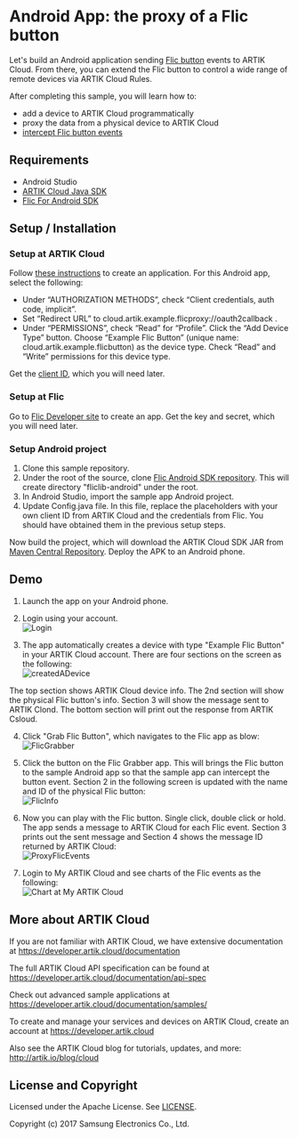 # Android App: the proxy of a Flic button

Let's build an Android application sending [Flic button](https://flic.io/) events to ARTIK Cloud. From there, you can extend the Flic button to control a wide range of remote devices via ARTIK Cloud Rules.

After completing this sample, you will learn how to:
- add a device to ARTIK Cloud programmatically
- proxy the data from a physical device to ARTIK Cloud
- [intercept Flic button events](https://partners.flic.io/partners/developers/android-tutorial)  

## Requirements
- Android Studio
- [ARTIK Cloud Java SDK](https://github.com/artikcloud/artikcloud-java)
- [Flic For Android SDK](https://github.com/50ButtonsEach/fliclib-android)

## Setup / Installation

### Setup at ARTIK Cloud

Follow [these instructions](https://developer.artik.cloud/documentation/tools/web-tools.html#creating-an-application) to create an application. For this Android app, select the following:

 - Under “AUTHORIZATION METHODS”, check “Client credentials, auth code, implicit”.
 - Set “Redirect URL” to cloud.artik.example.flicproxy://oauth2callback .
 - Under “PERMISSIONS”, check “Read” for “Profile”.
Click the “Add Device Type” button. Choose “Example Flic Button” (unique name: cloud.artik.example.flicbutton) as the device type. Check “Read” and “Write” permissions for this device type.

Get the [client ID](https://developer.artik.cloud/documentation/tools/web-tools.html#how-to-find-your-application-id), which you will need later.

### Setup at Flic

Go to [Flic Developer site](https://partners.flic.io/partners/developers/credentials) to create an app. Get the key and secret, which you will need later.

### Setup Android project

 1. Clone this sample repository.
 2. Under the root of the source, clone [Flic Android SDK repository](https://github.com/50ButtonsEach/fliclib-android). This will create directory "fliclib-android" under the root.
 2. In Android Studio, import the sample app Android project. 
  3. Update Config.java file. In this file, replace the placeholders with your own client ID from ARTIK Cloud and the credentials from Flic. You should have obtained them in the previous setup steps.

Now build the project, which will download the ARTIK Cloud SDK JAR from [Maven Central Repository](http://search.maven.org/). Deploy the APK to an Android phone.

## Demo

 1. Launch the app on your Android phone. 

 2. Login using your account. <br />
   ![Login](./img/1.png)

 3. The app automatically creates a device with type "Example Flic Button" in your ARTIK Cloud account. There are four sections on the screen as the following: <br />
   ![createdADevice](./img/2.png)
  
  The top section shows ARTIK Cloud device info. The 2nd section will show the physical Flic button's info. Section 3 will show the message sent to ARTIK Clond. The bottom section will print out the response from ARTIK Csloud.

 4. Click "Grab Flic Button", which navigates to the Flic app as blow:<br />
   ![FlicGrabber](./img/3.png)
 
 5. Click the button on the Flic Grabber app. This will brings the Flic button to the sample Android app so that the sample app can intercept the button event. Section 2 in the following screen is updated with the name and ID of the physical Flic button:<br />
   ![FlicInfo](./img/4.png)
 
 6. Now you can play with the Flic button. Single click, double click or hold. The app sends a message to ARTIK Cloud for each Flic event. Section 3 prints out the sent message and Section 4 shows the message ID returned by ARTIK Cloud:<br />
![ProxyFlicEvents](./img/5.png)

 7. Login to My ARTIK Cloud and see charts of the Flic events as the following:<br />
![Chart at My ARTIK Cloud](./img/6.png)

## More about ARTIK Cloud

If you are not familiar with ARTIK Cloud, we have extensive documentation at https://developer.artik.cloud/documentation

The full ARTIK Cloud API specification can be found at https://developer.artik.cloud/documentation/api-spec

Check out advanced sample applications at https://developer.artik.cloud/documentation/samples/

To create and manage your services and devices on ARTIK Cloud, create an account at https://developer.artik.cloud

Also see the ARTIK Cloud blog for tutorials, updates, and more: http://artik.io/blog/cloud

## License and Copyright

Licensed under the Apache License. See [LICENSE](LICENSE).

Copyright (c) 2017 Samsung Electronics Co., Ltd.
